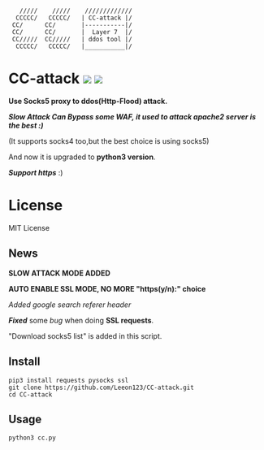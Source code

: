        /////    /////    /////////////
      CCCCC/   CCCCC/   | CC-attack |/
     CC/      CC/       |-----------|/ 
     CC/      CC/       |  Layer 7  |/ 
     CC/////  CC/////   | ddos tool |/ 
      CCCCC/   CCCCC/   |___________|/

# CC-attack ![](https://img.shields.io/badge/Version-1.6.3-brightgreen.svg) ![](https://img.shields.io/badge/license-MIT-blue.svg)
**Use Socks5 proxy to ddos(Http-Flood) attack.**

***Slow Attack Can Bypass some WAF, it used to attack apache2 server is the best :)***

(It supports socks4 too,but the best choice is using socks5)

And now it is upgraded to **python3 version**.

***Support https*** :)

# License

MIT License

## News

**SLOW ATTACK MODE ADDED**

**AUTO ENABLE SSL MODE, NO MORE "https(y/n):" choice**

*Added google search referer header*

***Fixed*** some *bug* when doing **SSL requests**.

"Download socks5 list" is added in this script.

## Install

    pip3 install requests pysocks ssl
    git clone https://github.com/Leeon123/CC-attack.git
    cd CC-attack

## Usage

    python3 cc.py
